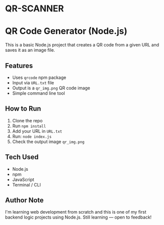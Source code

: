 # QR-SCANNER


# QR Code Generator (Node.js)

This is a basic Node.js project that creates a QR code from a given URL and saves it as an image file.

## Features
- Uses `qrcode` npm package
- Input via `URL.txt` file
- Output is a `qr_img.png` QR code image
- Simple command line tool

## How to Run
1. Clone the repo  
2. Run `npm install`  
3. Add your URL in `URL.txt`  
4. Run: `node index.js`  
5. Check the output image `qr_img.png`

## Tech Used
- Node.js
- npm
- JavaScript
- Terminal / CLI

## Author Note
I'm learning web development from scratch and this is one of my first backend logic projects using Node.js. Still learning — open to feedback!